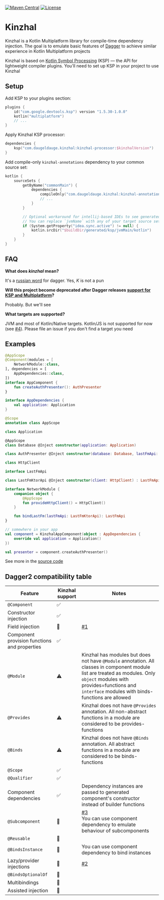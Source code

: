 [![Maven Central](https://img.shields.io/maven-central/v/com.daugeldauge.kinzhal/kinzhal-processor?color=blue)](https://search.maven.org/search?q=g:com.daugeldauge.kinzhal)
[![License](https://img.shields.io/badge/License-Apache%202.0-blue.svg)](http://www.apache.org/licenses/LICENSE-2.0)

# Kinzhal

Kinzhal is a Kotlin Multiplatform library for compile-time dependency injection. The goal is to emulate basic features of [Dagger](https://dagger.dev/) to achieve similar experience in Kotlin Multiplatform projects

Kinzhal is based on [Kotlin Symbol Processing](https://github.com/google/ksp) (KSP) — the API for lightweight compiler plugins. You'll need to set up KSP in your project to use Kinzhal

## Setup

Add KSP to your plugins section:
```kotlin
plugins {
    id("com.google.devtools.ksp") version "1.5.30-1.0.0"
    kotlin("multiplatform")
    // ...
}
```

Apply Kinzhal KSP processor: 
```kotlin
dependencies {
    ksp("com.daugeldauge.kinzhal:kinzhal-processor:$kinzhalVersion")
}
```

Add compile-only `kinzhal-annotations` dependency to your common source set:
```kotlin
kotlin {    
    sourceSets {
        getByName("commonMain") {
            dependencies {
                compileOnly("com.daugeldauge.kinzhal:kinzhal-annotations:$kinzhalVersion")
                // ...
            }
        }

        // Optional workaround for intellij-based IDEs to see generated code. This probably will be fixed someday in KSP plugin.
        // You can replace `jvmName` with any of your target source sets. After the source set is built IDE will start to recognize generate code
        if (System.getProperty("idea.sync.active") != null) {
            kotlin.srcDir("$buildDir/generated/ksp/jvmMain/kotlin")
        }
    }
}
```


## FAQ

**What does *kinzhal* mean?**

It's a [russian word](https://en.wiktionary.org/wiki/кинжал) for dagger. Yes, *K* is not a pun
  
**Will this project become deprecated after Dagger releases [support for KSP and Multiplatform](https://github.com/google/dagger/issues/2349)?** 

Probably. But we'll see

**What targets are supported?**

JVM and most of Kotlin/Native targets. Kotlin/JS is not supported for now (see [#4](https://github.com/daugeldauge/kinzhal/issues/4)). Please file an issue if you don't find a target you need

## Examples

```kotlin
@AppScope
@Component(modules = [
    NetworkModule::class,
], dependencies = [
    AppDependencies::class,
])
interface AppComponent {
    fun createAuthPresenter(): AuthPresenter
}

interface AppDependencies {
    val application: Application
}

@Scope
annotation class AppScope

class Application

@AppScope
class Database @Inject constructor(application: Application)

class AuthPresenter @Inject constructor(database: Database, lastFmApi: LastFmApi)

class HttpClient

interface LastFmApi

class LastFmKtorApi @Inject constructor(client: HttpClient) : LastFmApi

interface NetworkModule {
    companion object {
        @AppScope
        fun provideHttpClient() = HttpClient()
    }

    fun bindLastFm(lastFmApi: LastFmKtorApi): LastFmApi
}

// somewhere in your app
val component = KinzhalAppComponent(object : AppDependencies {
    override val application = Application()
})

val presenter = component.createAuthPresenter()
```
See more in the [source code](https://github.com/daugeldauge/kinzhal/tree/master/sample/src/commonMain/kotlin/com/daugeldauge/kinzhal/sample/graph)
  
## Dagger2 compatibility table

| Feature    | Kinzhal support | Notes      |
| ---------- | --------------- | -----------|
| `@Component` | ✅ | |
| Constructor injection | ✅ | |
| Field injection | 🚫 | [#1](https://github.com/daugeldauge/kinzhal/issues/1) |
| Component provision functions and properties | ✅ | |
| `@Module` | ⚠️ | Kinzhal has modules but does not have `@Module` annotation. All classes in component module list are treated as modules. Only `object` modules with provides=functions and `interface` modules with binds-functions are allowed |
| `@Provides` | ⚠️ | Kinzhal does not have `@Provides` annotation. All non-abstract functions in a module are considered to be provides-functions |
| `@Binds` | ⚠️ | Kinzhal does not have `@Binds` annotation. All abstract functions in a module are considered to be binds-functions |
| `@Scope` | ✅ | |
| `@Qualifier` | ✅ | |
| Component dependencies | ✅ | Dependency instances are passed to generated component's constructor instead of builder functions |
| `@Subcomponent` | 🚫 | [#3](https://github.com/daugeldauge/kinzhal/issues/3) <br> You can use component dependency to emulate behaviour of subcomponents |
| `@Reusable` | 🚫 | |
| `@BindsInstance` | 🚫 | You can use component dependency to bind instances |
| Lazy/provider injections | 🚫 | [#2](https://github.com/daugeldauge/kinzhal/issues/2) |
| `@BindsOptionalOf` | 🚫 |
| Multibindings | 🚫 | |
| Assisted injection | 🚫 | |


